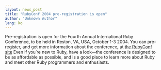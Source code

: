 ```yaml
---
layout: news_post
title: "RubyConf 2004 pre-registration is open"
author: "Unknown Author"
lang: ko
---
```


Pre-registration is open for the Fourth Annual International Ruby
Conference, to be held in Reston, VA, USA, October 1-3 2004. You can
pre-register, and get more information about the conference, at [the
RubyConf site][1] Even if you’re new to Ruby, have a look—the conference
is designed to be as affordable as possible, and is a good place to
learn more about Ruby and meet other Ruby programmers and enthusiasts.



[1]: http://www.rubycentral.org/conference

